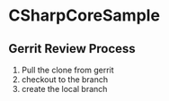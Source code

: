 # CSharpCoreSample

## Gerrit Review Process
1. Pull the clone from gerrit
2. checkout to the branch
3. create the local branch
